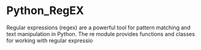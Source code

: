 # Python_RegEX
Regular expressions (regex) are a powerful tool for pattern matching and text manipulation in Python. The re module provides functions and classes for working with regular expressio
